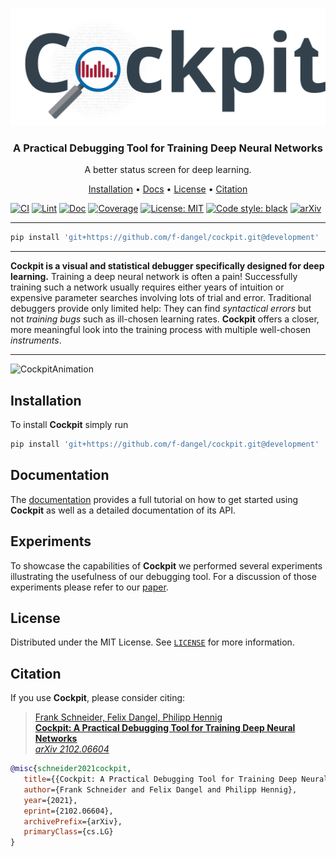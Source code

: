 <!-- PROJECT LOGO -->
<br />
<p align="center">
<a href="#"><img src="docs/source/_static/Banner.svg" alt="Logo"/></a>
  <h3 align="center">A Practical Debugging Tool for Training Deep Neural Networks</h3>

  <p align="center">
    A better status screen for deep learning.
  </p>
</p>

<p align="center">
  <a href="#installation">Installation</a> •
  <a href="https://cockpit.readthedocs.io/">Docs</a> •
  <a href="#license">License</a> •
  <a href="#citation">Citation</a>
</p>

[![CI](https://github.com/f-dangel/cockpit/actions/workflows/CI.yml/badge.svg)](https://github.com/f-dangel/cockpit/actions/workflows/CI.yml)
[![Lint](https://github.com/f-dangel/cockpit/actions/workflows/Lint.yml/badge.svg)](https://github.com/f-dangel/cockpit/actions/workflows/Lint.yml)
[![Doc](https://img.shields.io/readthedocs/cockpit/development.svg?logo=read%20the%20docs&logoColor=white&label=Doc)](https://cockpit.readthedocs.io)
[![Coverage](https://coveralls.io/repos/github/f-dangel/cockpit/badge.svg?branch=development&t=piyZHm)](https://coveralls.io/github/f-dangel/cockpit?branch=development)
[![License: MIT](https://img.shields.io/badge/License-MIT-green.svg)](https://github.com/f-dangel/cockpit/blob/master/LICENSE)
[![Code style: black](https://img.shields.io/badge/code%20style-black-000000.svg)](https://github.com/psf/black)
[![arXiv](https://img.shields.io/static/v1?logo=arxiv&logoColor=white&label=Preprint&message=2102.06604&color=B31B1B)](https://arxiv.org/abs/2102.06604)

---

```bash
pip install 'git+https://github.com/f-dangel/cockpit.git@development'
```

---

**Cockpit is a visual and statistical debugger specifically designed for deep learning.** Training a deep neural network is often a pain! Successfully training such a network usually requires either years of intuition or expensive parameter searches involving lots of trial and error. Traditional debuggers provide only limited help: They can find *syntactical errors* but not *training bugs* such as ill-chosen learning rates. **Cockpit** offers a closer, more meaningful look into the training process with multiple well-chosen *instruments*.

---

![CockpitAnimation](docs/source/_static/showcase.gif)

<!-- Installation -->
## Installation

To install **Cockpit** simply run

```bash
pip install 'git+https://github.com/f-dangel/cockpit.git@development'
```

<!-- Documentation -->
## Documentation

The [documentation](https://cockpit.readthedocs.io/) provides a full tutorial on how to get started using **Cockpit** as well as a detailed documentation of its API.

<!-- Experiments -->
## Experiments

To showcase the capabilities of **Cockpit** we performed several experiments illustrating the usefulness of our debugging tool. For a discussion of those experiments please refer to our [paper](https://arxiv.org/abs/2102.06604).

<!-- LICENSE -->
## License

Distributed under the MIT License. See [`LICENSE`](LICENSE.txt) for more information.

<!-- Citation -->
## Citation

If you use **Cockpit**, please consider citing:

> [Frank Schneider, Felix Dangel, Philipp Hennig<br/>
> **Cockpit: A Practical Debugging Tool for Training Deep Neural Networks**<br/>
> *arXiv 2102.06604*](http://arxiv.org/abs/2102.06604)

```bibtex
@misc{schneider2021cockpit,
   title={{Cockpit: A Practical Debugging Tool for Training Deep Neural Networks}},
   author={Frank Schneider and Felix Dangel and Philipp Hennig},
   year={2021},
   eprint={2102.06604},
   archivePrefix={arXiv},
   primaryClass={cs.LG}
}
```
